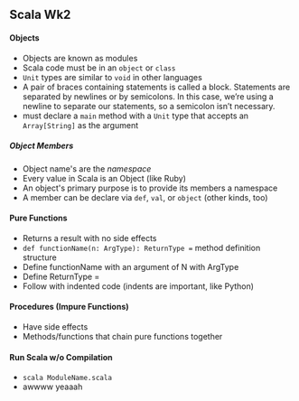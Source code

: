 ## Scala Wk2

#### Objects

* Objects are known as modules
* Scala code must be in an `object` or `class`
* `Unit` types are similar to `void` in other languages
* A pair of braces containing statements is called a block. Statements are separated by newlines or by semicolons. In this case, we’re using a newline to separate our statements, so a semicolon isn’t necessary.
* must declare a `main` method with a `Unit` type that accepts an `Array[String]` as the argument

##### Object Members

- Object name's are the _namespace_
- Every value in Scala is an Object (like Ruby)
- An object's primary purpose is to provide its members a namespace
- A member can be declare via `def`, `val`, or `object` (other kinds, too)

#### Pure Functions

* Returns a result with no side effects
* `def functionName(n: ArgType): ReturnType =` method definition structure
* Define functionName with an argument of N with ArgType
* Define ReturnType =
* Follow with indented code (indents are important, like Python)

#### Procedures (Impure Functions)

* Have side effects
* Methods/functions that chain pure functions together

#### Run Scala w/o Compilation

* `scala ModuleName.scala` 
* awwww yeaaah